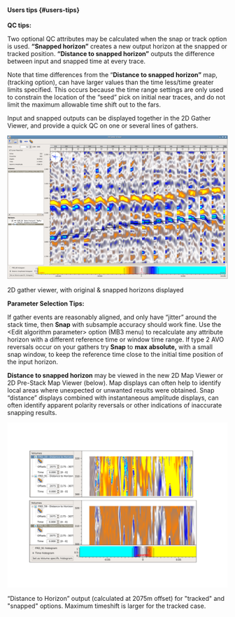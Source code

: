 #### Users tips {#users-tips}

**QC tips:**

Two optional QC attributes may be calculated when the snap or track option is used. **“Snapped horizon”** creates a new output horizon at the snapped or tracked position. **“Distance to snapped horizon”** outputs the difference between input and snapped time at every trace.

Note that time differences from the “**Distance to snapped horizon”** map, (tracking option), can have larger values than the time less/time greater limits specified. This occurs because the time range settings are only used to constrain the location of the “seed” pick on initial near traces, and do not limit the maximum allowable time shift out to the fars.

Input and snapped outputs can be displayed together in the 2D Gather Viewer, and provide a quick QC on one or several lines of gathers.

![](/assets/005horizonsnap_shortwindow.png)

2D gather viewer, with original &amp; snapped horizons displayed

**Parameter Selection Tips:**

If gather events are reasonably aligned, and only have “jitter” around the stack time, then **Snap** with subsample accuracy should work fine. Use the &lt;Edit algorithm parameter&gt; option (MB3 menu) to recalculate any attribute horizon with a different reference time or window time range. If type 2 AVO reversals occur on your gathers try **Snap** to **max absolute,** with a small snap window, to keep the reference time close to the initial time position of the input horizon.

**Distance to snapped horizon** may be viewed in the new 2D Map Viewer or 2D Pre-Stack Map Viewer (below). Map displays can often help to identify local areas where unexpected or unwanted results were obtained. Snap “distance” displays combined with instantaneous amplitude displays, can often identify apparent polarity reversals or other indications of inaccurate snapping results.

![](/assets/distance.png)

“Distance to Horizon” output (calculated at 2075m offset) for &quot;tracked&quot; and &quot;snapped&quot; options. Maximum timeshift is larger for the tracked case.
